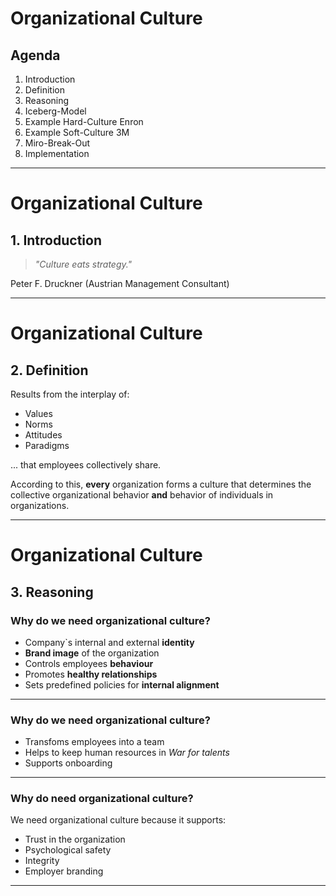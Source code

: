 # Organizational Culture

## Agenda

1. Introduction
2. Definition
3. Reasoning
4. Iceberg-Model
5. Example Hard-Culture Enron
6. Example Soft-Culture 3M
7. Miro-Break-Out
8. Implementation

---

# Organizational Culture

## 1. Introduction

> _"Culture eats strategy."_

Peter F. Druckner (Austrian Management Consultant)

---

# Organizational Culture

## 2. Definition

Results from the interplay of:

- Values
- Norms
- Attitudes
- Paradigms

... that employees collectively share.

According to this, **every** organization forms a culture that determines the collective organizational behavior **and** behavior of individuals in organizations.

---

# Organizational Culture

## 3. Reasoning 

### Why do we need organizational culture?

- Company`s internal and external **identity**
- **Brand image** of the organization
- Controls employees **behaviour**
- Promotes **healthy relationships** 
- Sets predefined policies for **internal alignment**

---

### Why do we need organizational culture?
- Transfoms employees into a team 
- Helps to keep human resources in *War for talents*
- Supports onboarding

---

### Why do need organizational culture?
We need organizational culture because it supports: 
- Trust in the organization
- Psychological safety
- Integrity 
- Employer branding 

---

